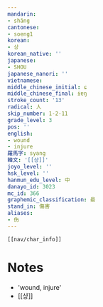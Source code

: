 ```yaml
---
mandarin:
- shāng
cantonese:
- soeng1
korean:
- 상
korean_native: ''
japanese:
- SHOU
japanese_nanori: ''
vietnamese:
middle_chinese_initial: ɕ
middle_chinese_final: ɨɐŋ
stroke_count: '13'
radical: 人
skip_number: 1-2-11
grade_level: 3
pos: ''
english:
- wound
- injure
羅馬字: syang
韓文: '[[샹]]'
joyo_level: ''
hsk_level: ''
hanmun_edu_level: 中
danayo_id: 3023
mc_id: 366
graphemic_classification: 昜
stand_in: 傷害
aliases:
- 伤
---
```

```meta-bind-embed
[[nav/char_info]]
```

# Notes
- 'wound, injure'
- [[샹]]
